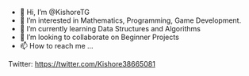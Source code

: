 - 👋 Hi, I’m @KishoreTG
- 👀 I’m interested in Mathematics, Programming, Game Development.
- 🌱 I’m currently learning Data Structures and Algorithms
- 💞️ I’m looking to collaborate on Beginner Projects
- 📫 How to reach me ...

Twitter: https://twitter.com/Kishore38665081

<!---
KishoreTG/KishoreTG is a ✨ special ✨ repository because its `README.md` (this file) appears on your GitHub profile.
You can click the Preview link to take a look at your changes.
--->
